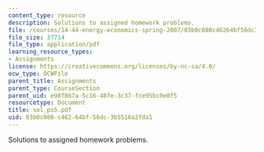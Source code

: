 ```yaml
---
content_type: resource
description: Solutions to assigned homework problems.
file: /courses/14-44-energy-economics-spring-2007/03b0c080c46264bf56dc3b5516a2fda1_sol_ps5.pdf
file_size: 37714
file_type: application/pdf
learning_resource_types:
- Assignments
license: https://creativecommons.org/licenses/by-nc-sa/4.0/
ocw_type: OCWFile
parent_title: Assignments
parent_type: CourseSection
parent_uid: e98f867a-5c16-48fe-3c37-fce95bc0e8f5
resourcetype: Document
title: sol_ps5.pdf
uid: 03b0c080-c462-64bf-56dc-3b5516a2fda1
---
```

Solutions to assigned homework problems.